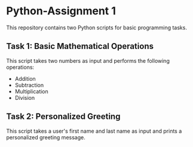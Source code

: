 # Python-Assignment 1

This repository contains two Python scripts for basic programming tasks.  

## Task 1: Basic Mathematical Operations  

This script takes two numbers as input and performs the following operations:  
- Addition  
- Subtraction  
- Multiplication  
- Division  

## Task 2: Personalized Greeting  

This script takes a user's first name and last name as input and prints a personalized greeting message.  
